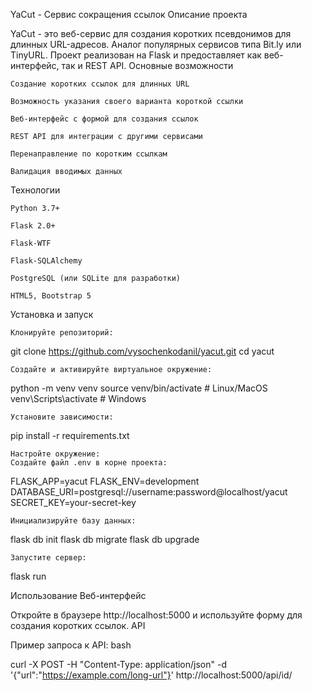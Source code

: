 YaCut - Сервис сокращения ссылок
Описание проекта

YaCut - это веб-сервис для создания коротких псевдонимов для длинных URL-адресов. Аналог популярных сервисов типа Bit.ly или TinyURL. Проект реализован на Flask и предоставляет как веб-интерфейс, так и REST API.
Основные возможности

    Создание коротких ссылок для длинных URL

    Возможность указания своего варианта короткой ссылки

    Веб-интерфейс с формой для создания ссылок

    REST API для интеграции с другими сервисами

    Перенаправление по коротким ссылкам

    Валидация вводимых данных

Технологии

    Python 3.7+

    Flask 2.0+

    Flask-WTF

    Flask-SQLAlchemy

    PostgreSQL (или SQLite для разработки)

    HTML5, Bootstrap 5

Установка и запуск

    Клонируйте репозиторий:



git clone https://github.com/vysochenkodanil/yacut.git
cd yacut

    Создайте и активируйте виртуальное окружение:



python -m venv venv
source venv/bin/activate  # Linux/MacOS
venv\Scripts\activate  # Windows

    Установите зависимости:



pip install -r requirements.txt

    Настройте окружение:
    Создайте файл .env в корне проекта:



FLASK_APP=yacut
FLASK_ENV=development
DATABASE_URI=postgresql://username:password@localhost/yacut
SECRET_KEY=your-secret-key

    Инициализируйте базу данных:


flask db init
flask db migrate
flask db upgrade

    Запустите сервер:

flask run

Использование
Веб-интерфейс

Откройте в браузере http://localhost:5000 и используйте форму для создания коротких ссылок.
API

Пример запроса к API:
bash

curl -X POST -H "Content-Type: application/json" -d '{"url":"https://example.com/long-url"}' http://localhost:5000/api/id/
